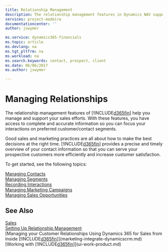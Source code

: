 ```yaml
---
title: Relationship Management
description: The relationship management features in Dynamics NAV support your sales efforts and let you access information about contacts and prospects so you can serve customers efficiently.
services: project-madeira
documentationcenter: ''
author: jswymer

ms.service: dynamics365-financials
ms.topic: article
ms.devlang: na
ms.tgt_pltfrm: na
ms.workload: na
ms.search.keywords: contact, prospect, client
ms.date: 06/06/2017
ms.author: jswymer

---
```

# Managing Relationships
The relationship management features of [!INCLUDE[d365fin](includes/d365fin_md.md)] help you manage and support your sales efforts. With these features, you have access to complete and accurate information so you can focus your interactions on preferred customer/contact segments.

Good sales and marketing practices are all about how to make the best decisions at the right time. [!INCLUDE[d365fin](includes/d365fin_md.md)] provides a precise and timely overview of your contact information so that you can serve your prospective customers more efficiently and increase customer satisfaction.

To get started, see the following topics:

[Managing Contacts](marketing-contacts.md)  
[Managing Segments](marketing-segments.md)  
[Recording Interactions](marketing-interactions.md)  
[Managing Marketing Campaigns](marketing-campaigns.md)  
[Managing Sales Opportunities](marketing-manage-sales-opportunities.md)

## See Also
[Sales](sales-manage-sales.md)  
[Setting Up Relationship Management](marketing-setup-marketing.md)  
[Managing your Customer Relationships Using Dynamics 365 for Sales from Inside [!INCLUDE[d365fin](includes/d365fin_md.md)]](marketing-integrate-dynamicscrm.md)  
[Working with [!INCLUDE[d365fin](includes/d365fin_md.md)]](ui-work-product.md)  
